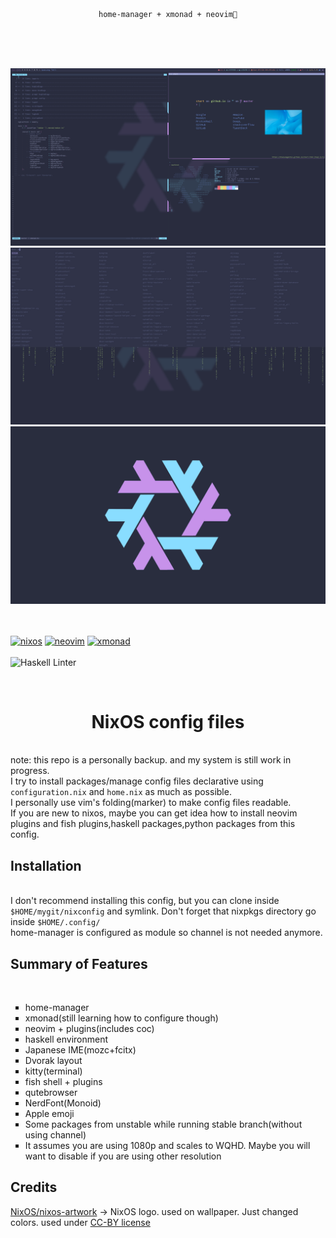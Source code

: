 <br>
<br>
<p align="center"><code>home-manager + xmonad + neovim💛</code></p>
<br>
<br>
<br>

![screenshot1](/screenshot1.png)
![screenshot2](/screenshot2.png)
![wallpaper](/wallpaper.png)
<br>
<br>
<br>

[![nixos](https://img.shields.io/static/v1?style=for-the-badge&logo=nixos&label=%E2%A0%80&message=nixos&labelColor=azure&color=cornflowerblue)](https://nixos.org/)
[![neovim](https://img.shields.io/static/v1?style=for-the-badge&logo=neovim&label=%E2%A0%80&message=neovim&labelColor=blue&color=green)](https://neovim.io/)
[![xmonad](https://img.shields.io/static/v1?style=for-the-badge&logo=haskell&label=%E2%A0%80&message=xmonad&labelColor=blueviolet&color=black)](https://xmonad.org/)
<br>
<br>
![Haskell Linter](https://github.com/btwiusegentoo/nixconfig/workflows/Haskell%20Linter/badge.svg)

<br>
<h1 align="center">NixOS config files</h1>
<br>
note: this repo is a personally backup. and my system is still work in progress.<br>
I try to install packages/manage config files declarative using <code>configuration.nix</code> and <code>home.nix</code> as much as possible.<br>
I personally use vim's folding(marker) to make config files readable.<br>
If you are new to nixos, maybe you can get idea how to install neovim plugins and fish plugins,haskell packages,python packages from this config.
<br>
<h2>Installation</h2>
<br>
I don't recommend installing this config, but you can clone inside <code>$HOME/mygit/nixconfig</code> and symlink. Don't forget that nixpkgs directory go inside <code>$HOME/.config/</code><br>
home-manager is configured as module so channel is not needed anymore.
<br>
<h2>Summary of Features</h2>
<br>
<ul type="square">
    <li>home-manager</li>
    <li>xmonad(still learning how to configure though)</li>
    <li>neovim + plugins(includes coc)</li>
    <li>haskell environment</li>
    <li>Japanese IME(mozc+fcitx)</li>
    <li>Dvorak layout</li>
    <li>kitty(terminal)</li>
    <li>fish shell + plugins</li>
    <li>qutebrowser</li>
    <li>NerdFont(Monoid)</li>
    <li>Apple emoji</li>
    <li>Some packages from unstable while running stable branch(without using channel)</li>
    <li>It assumes you are using 1080p and scales to WQHD. Maybe you will want to disable if you are using other resolution</li>

</ul>

<h2>Credits</h2>
<a href="https://github.com/NixOS/nixos-artwork/tree/master/logo">NixOS/nixos-artwork</a> -> NixOS logo. used on wallpaper. Just changed colors. used under <a href="https://creativecommons.org/licenses/by/4.0/">CC-BY license</a>
